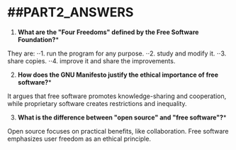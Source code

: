 
##PART2_ANSWERS
========================
1. **What are the "Four Freedoms" defined by the Free Software Foundation?***

They are: 
⋅⋅1. run the program for any purpose.
⋅⋅2. study and modify it.
⋅⋅3. share copies. 
⋅⋅4. improve it and share the improvements.

2. **How does the GNU Manifesto justify the ethical importance of free software?***

It argues that free software promotes knowledge-sharing and cooperation, while proprietary software creates restrictions and inequality.

3. **What is the difference between "open source" and "free software"?***

Open source focuses on practical benefits, like collaboration. Free software emphasizes user freedom as an ethical principle.
